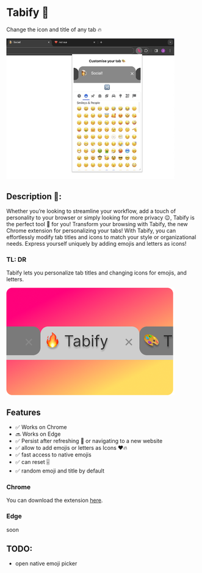 # Tabify 🎨
Change the icon and title of any tab 🔥

<img src='./screenshots/Screenshot 2024-03-28 at 13.08.32 copy.jpg' width='440'/>

## Description 👀:
Whether you’re looking to streamline your workflow, add a touch of personality to your browser or simply looking for more privacy 😉, Tabify is the perfect tool 🔨 for you!
Transform your browsing with Tabify, the new Chrome extension for personalizing your tabs! With Tabify, you can effortlessly modify tab titles and icons to match your style or organizational needs. Express yourself uniquely by adding emojis and letters as icons!

### TL: DR
Tabify lets you personalize tab titles and changing icons for emojis, and letters.

<img src='./public/promo.png' width='440'>

## Features
- ✅ Works on Chrome
- 🔜 Works on Edge
- ✅ Persist after refreshing 🔄 or navigating to a new website 
- ✅ allow to add emojis or letters as Icons ❤️🔥
- ✅ fast access to native emojis
- ✅ can reset 🎚️
- ✅ random emoji and title by default


### Chrome
You can download the extension [here](https://chromewebstore.google.com/detail/tabify/dodhmgkanlmnjcniefgkhffdopmhglif).
### Edge
soon


## TODO:
- open native emoji picker
